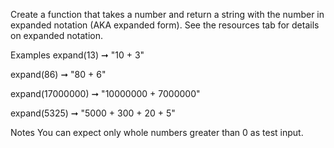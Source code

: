Create a function that takes a number and return a string with the number in expanded notation (AKA expanded form). See the resources tab for details on expanded notation.

Examples
expand(13) ➞ "10 + 3"

expand(86) ➞ "80 + 6"

expand(17000000) ➞ "10000000 + 7000000"

expand(5325) ➞ "5000 + 300 + 20 + 5"

Notes
You can expect only whole numbers greater than 0 as test input.